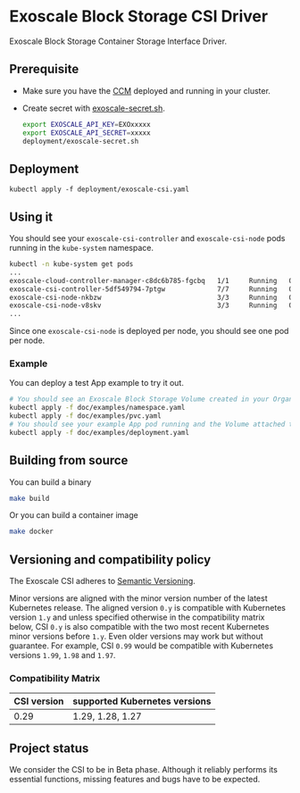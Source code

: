 # Exoscale Block Storage CSI Driver

Exoscale Block Storage Container Storage Interface Driver.

## Prerequisite

* Make sure you have the [CCM](https://github.com/exoscale/exoscale-cloud-controller-manager) deployed and running in your cluster.

* Create secret with [exoscale-secret.sh](./deployment/exoscale-secret.sh).
    ```Bash
    export EXOSCALE_API_KEY=EXOxxxxx
    export EXOSCALE_API_SECRET=xxxxx
    deployment/exoscale-secret.sh
    ```

## Deployment

```
kubectl apply -f deployment/exoscale-csi.yaml
```

## Using it

You should see your `exoscale-csi-controller` and `exoscale-csi-node` pods running in the `kube-system` namespace.
```Bash
kubectl -n kube-system get pods
...
exoscale-cloud-controller-manager-c8dc6b785-fgcbq   1/1     Running   0          25d
exoscale-csi-controller-5df549794-7ptgw             7/7     Running   0          5d1h
exoscale-csi-node-nkbzw                             3/3     Running   0          5d1h
exoscale-csi-node-v8skv                             3/3     Running   0          5d1h
...
```

Since one `exoscale-csi-node` is deployed per node, you should see one pod per node.

### Example

You can deploy a test App example to try it out.
```Bash
# You should see an Exoscale Block Storage Volume created in your Organization.
kubectl apply -f doc/examples/namespace.yaml
kubectl apply -f doc/examples/pvc.yaml
# You should see your example App pod running and the Volume attached to one of your nodes.
kubectl apply -f doc/examples/deployment.yaml
```

## Building from source

You can build a binary
```Bash
make build
```

Or you can build a container image
```Bash
make docker
```

## Versioning and compatibility policy

The Exoscale CSI adheres to [Semantic Versioning](https://semver.org/).

Minor versions are aligned with the minor version number of the latest Kubernetes release.
The aligned version `0.y` is compatible with Kubernetes version `1.y` and unless specified otherwise in the compatibility matrix below, CSI `0.y` is also compatible with the two most recent Kubernetes minor versions before `1.y`. Even older versions may work but without guarantee.
For example, CSI `0.99` would be compatible with Kubernetes versions `1.99`, `1.98` and `1.97`.

### Compatibility Matrix

| CSI version | supported Kubernetes versions |
|-------------|-------------------------------|
| 0.29        | 1.29, 1.28, 1.27              |

## Project status

We consider the CSI to be in Beta phase. Although it reliably performs its essential functions, missing features and bugs have to be expected.
